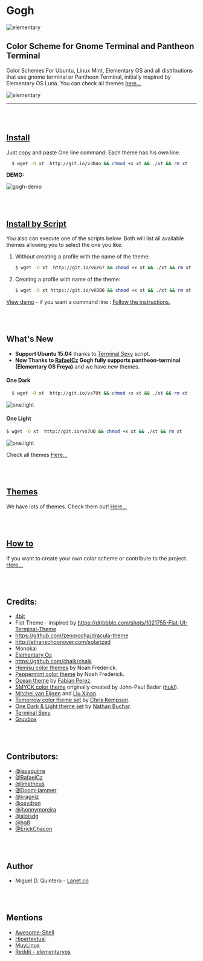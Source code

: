 Gogh
====

![elementary](https://raw.githubusercontent.com/Mayccoll/Gogh/master/images/Gogh-icons.png)

## Color Scheme for Gnome Terminal and Pantheon Terminal

Color Schemes For Ubuntu, Linux Mint, Elementary OS and all distributions that use gnome terminal or Pantheon Terminal, initially inspired by Elementary OS Luna. You can check all themes [here...](https://github.com/Mayccoll/Gogh/blob/master/content/themes.md)

![elementary](https://raw.githubusercontent.com/Mayccoll/Gogh/master/images/themes.gif)

----


<br/>
<br/>


## [Install](https://github.com/Mayccoll/Gogh/blob/master/content/install.md)

Just copy and paste One line command.
Each theme has his own line.

```bash
  $ wget -O xt  http://git.io/v3D4o && chmod +x xt && ./xt && rm xt
```

**DEMO:**

![gogh-demo](https://raw.githubusercontent.com/Mayccoll/Gogh/master/images/gogh-demo.gif)

<br/>
<br/>


## [Install by Script](https://github.com/Mayccoll/Gogh/blob/master/content/install.md)

You also can execute one of the scripts below. Both will list all available themes allowing you to select the one you like.

1. Without creating a profile with the name of the theme:

    ```bash
    $ wget -O xt  http://git.io/vGz67 && chmod +x xt && ./xt && rm xt
    ```

2. Creating a profile with name of the theme:

    ```bash
    $ wget -O xt https://git.io/vKOB6 && chmod +x xt && ./xt && rm xt
    ```

[View demo](https://raw.githubusercontent.com/Mayccoll/Elementary-OS-Terminal-Colors/master/images/script-demo.gif) - if you want a command line : [Follow the instructions.](https://github.com/Mayccoll/Gogh/blob/master/content/install.md#create-a-command-line)

<br/>
<br/>

## What's New

- **Support Ubuntu 15.04** thanks to [Terminal Sexy](https://terminal.sexy) script.
- **Now Thanks to [RafaelCz](https://github.com/RafaelCz) Gogh fully supports pantheon-terminal (Elementary OS Freya)** and we have new themes.

#### One Dark

```bash
  $ wget -O xt  http://git.io/vs7Ut && chmod +x xt && ./xt && rm xt
```

![one.light](https://raw.githubusercontent.com/Mayccoll/Gogh/master/images/one.dark.png)

#### One Light

```bash
$ wget -O xt  http://git.io/vs7UQ && chmod +x xt && ./xt && rm xt
```

![one.light](https://raw.githubusercontent.com/Mayccoll/Gogh/master/images/one.light.png)


Check all themes [Here...](https://github.com/Mayccoll/Gogh/blob/master/content/themes.md)



<br/>
<br/>


## [Themes](https://github.com/Mayccoll/Gogh/blob/master/content/themes.md)

We have lots of themes. Check them out! [Here...](https://github.com/Mayccoll/Gogh/blob/master/content/themes.md)


<br/>
<br/>



## [How to](https://github.com/Mayccoll/Gogh/blob/master/content/howto.md)

If you want to create your own color scheme or contribute to the project. [Here...](https://github.com/Mayccoll/Gogh/blob/master/content/howto.md)



<br/>
<br/>


## Credits:

- [4bit](http://ciembor.github.io/4bit/)
- Flat Theme - inspired by https://dribbble.com/shots/1021755-Flat-UI-Terminal-Theme
- https://github.com/zenorocha/dracula-theme
- http://ethanschoonover.com/solarized
- Monokai
- [Elementary Os](https://elementary.io/)
- https://github.com/chalk/chalk
- [Hemisu color themes](https://noahfrederick.com/log/hemisu-for-os-x-terminal/) by Noah Frederick.
- [Peppermint color theme](https://noahfrederick.com/log/lion-terminal-theme-peppermint/) by Noah Frederick.
- [Ocean theme](https://github.com/fabianperez/ocean-dark-iterm) by [Fabian Perez](https://github.com/fabianperez).
- [SMYCK color theme](http://color.smyck.org/) originally created by John-Paul Bader ([hukl](https://github.com/hukl)).
- [Mitchel van Eijgen](https://gist.github.com/mvaneijgen/4c56701215847dd5ddcf) and [Liu Xinan](https://gist.github.com/xinan/ca2b82fef6aaa0d1e099).
- [Tomorrow color theme set](https://github.com/chriskempson/tomorrow-theme) by [Chris Kempson](https://github.com/chriskempson).
- [One Dark & Light theme set](https://github.com/nathanbuchar/one-dark-terminal) by [Nathan Buchar](https://github.com/nathanbuchar).
- [Terminal Sexy](https://terminal.sexy)
- [Gruvbox](https://github.com/morhetz/gruvbox)


<br/>
<br/>


## Contributors:

- [@javaguirre](https://github.com/javaguirre)
- [@RafaelCz](https://github.com/RafaelCz)
- [@limatheus](https://github.com/limatheus)
- [@DoomHammer](https://github.com/DoomHammer)
- [@kragniz](https://github.com/kragniz)
- [@oxydron](https://github.com/oxydron)
- [@jhonnymoreira](https://github.com/jhonnymoreira)
- [@aloisdg](https://github.com/aloisdg)
- [@hg8](https://github.com/hg8)
- [@ErickChacon](https://github.com/ErickChacon)


<br/>
<br/>


## Author

- Miguel D. Quintero - [Lanet.co](http:lanet.co)



<br/>
<br/>



## Mentions

- [Awesome-Shell](https://github.com/alebcay/awesome-shell)
- [Hipertextual](http://hipertextual.com/archivo/2014/11/4bit/)
- [MuyLinux](http://www.muylinux.com/2015/06/06/ping-91)
- [Reddit - elementaryos](https://www.reddit.com/r/elementaryos/comments/3ivnb7/how_to_change_terminals_colors/)
